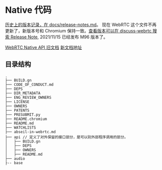 # Native 代码

[历史上的版本记录，在 docs/release-notes.md](https://chromium.googlesource.com/external/webrtc/+/refs/heads/master/docs/release-notes.md)。 现在 WebRTC 这个文件不再更新了，新版本号和 Chromium 保持一致。[查看版本可以在 discuss-webrtc 搜索 Release Note](https://groups.google.com/g/discuss-webrtc/search?q=Release%20Notes), 2021/11/15 已经发布 M96 版本了。


[WebRTC Native API 旧文档](https://webrtc.github.io/webrtc-org/native-code/native-apis/)
[新文档地址](https://webrtc.googlesource.com/src/+/refs/heads/master/docs/native-code/index.md)



## 目录结构

```
.
├── BUILD.gn
├── CODE_OF_CONDUCT.md
├── DEPS
├── DIR_METADATA
├── ENG_REVIEW_OWNERS
├── LICENSE
├── OWNERS
├── PATENTS
├── PRESUBMIT.py
├── README.chromium
├── README.md
├── WATCHLISTS
├── abseil-in-webrtc.md
├── api // 定义了对外保留的接口部分，是可以别外部程序调用的部分。
│   ├── BUILD.gn
│   ├── DEPS
│   ├── OWNERS
│   ├── README.md
├── audio
├-- base
```